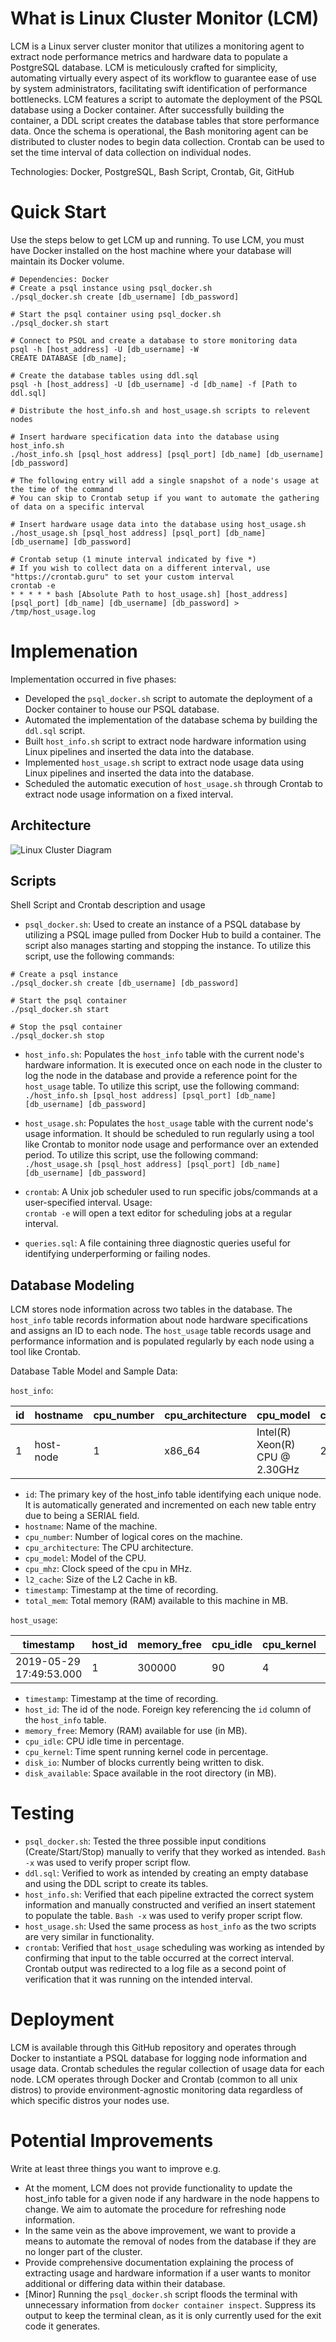 # What is Linux Cluster Monitor (LCM)
LCM is a Linux server cluster monitor that utilizes a monitoring agent to extract node performance metrics and hardware data to populate a PostgreSQL database. LCM is meticulously crafted for simplicity, automating virtually every aspect of its workflow to guarantee ease of use by system administrators, facilitating swift identification of performance bottlenecks. LCM features a script to automate the deployment of the PSQL database using a Docker container. After successfully building the container, a DDL script creates the database tables that store performance data. Once the schema is operational, the Bash monitoring agent can be distributed to cluster nodes to begin data collection. Crontab can be used to set the time interval of data collection on individual nodes. 

Technologies: Docker, PostgreSQL, Bash Script, Crontab, Git, GitHub

# Quick Start
Use the steps below to get LCM up and running. To use LCM, you must have Docker installed on the host machine where your database will maintain its Docker volume.
```
# Dependencies: Docker
# Create a psql instance using psql_docker.sh
./psql_docker.sh create [db_username] [db_password]

# Start the psql container using psql_docker.sh
./psql_docker.sh start

# Connect to PSQL and create a database to store monitoring data
psql -h [host_address] -U [db_username] -W
CREATE DATABASE [db_name];

# Create the database tables using ddl.sql
psql -h [host_address] -U [db_username] -d [db_name] -f [Path to ddl.sql]

# Distribute the host_info.sh and host_usage.sh scripts to relevent nodes

# Insert hardware specification data into the database using host_info.sh
./host_info.sh [psql_host address] [psql_port] [db_name] [db_username] [db_password]

# The following entry will add a single snapshot of a node's usage at the time of the command 
# You can skip to Crontab setup if you want to automate the gathering of data on a specific interval

# Insert hardware usage data into the database using host_usage.sh
./host_usage.sh [psql_host address] [psql_port] [db_name] [db_username] [db_password]

# Crontab setup (1 minute interval indicated by five *)
# If you wish to collect data on a different interval, use "https://crontab.guru" to set your custom interval
crontab -e
* * * * * bash [Absolute Path to host_usage.sh] [host_address] [psql_port] [db_name] [db_username] [db_password] > /tmp/host_usage.log

```

# Implemenation
Implementation occurred in five phases:
- Developed the `psql_docker.sh` script to automate the deployment of a Docker container to house our PSQL database.
- Automated the implementation of the database schema by building the `ddl.sql` script.
- Built `host_info.sh` script to extract node hardware information using Linux pipelines and inserted the data into the database.
- Implemented `host_usage.sh` script to extract node usage data using Linux pipelines and inserted the data into the database.
- Scheduled the automatic execution of `host_usage.sh` through Crontab to extract node usage information on a fixed interval.

## Architecture
![Linux Cluster Diagram](./assets/cluster_diagram.png)

## Scripts
Shell Script and Crontab description and usage
- `psql_docker.sh`: Used to create an instance of a PSQL database by utilizing a PSQL image pulled from Docker Hub to build a container. The script also manages starting and stopping the instance. To utilize this script, use the following commands:
```
# Create a psql instance
./psql_docker.sh create [db_username] [db_password]

# Start the psql container
./psql_docker.sh start

# Stop the psql container
./psql_docker.sh stop
```
- `host_info.sh`: Populates the `host_info` table with the current node's hardware information. It is executed once on each node in the cluster to log the node in the database and provide a reference point for the `host_usage` table. To utilize this script, use the following command: \
`./host_info.sh [psql_host address] [psql_port] [db_name] [db_username] [db_password]`

- `host_usage.sh`: Populates the `host_usage` table with the current node's usage information. It should be scheduled to run regularly using a tool like Crontab to monitor node usage and performance over an extended period. To utilize this script, use the following command: \
`./host_usage.sh [psql_host address] [psql_port] [db_name] [db_username] [db_password]`

- `crontab`: A Unix job scheduler used to run specific jobs/commands at a user-specified interval. Usage: \
`crontab -e` will open a text editor for scheduling jobs at a regular interval.
- `queries.sql`: A file containing three diagnostic queries useful for identifying underperforming or failing nodes.

## Database Modeling
LCM stores node information across two tables in the database. The `host_info` table records information about node hardware specifications and assigns an ID to each node. The `host_usage` table records usage and performance information and is populated regularly by each node using a tool like Crontab. 

Database Table Model and Sample Data:

`host_info`:

| id | hostname  | cpu_number | cpu_architecture | cpu_model                      | cpu_mhz | l2_cache | timestamp               | total_mem |
|----|-----------|------------|------------------|--------------------------------|---------|----------|-------------------------|-----------|
| 1  | host-node | 1          | x86_64           | Intel(R) Xeon(R) CPU @ 2.30GHz | 2300    | 256      | 2019-05-29 17:49:53.000 | 601324    |

- `id`: The primary key of the host_info table identifying each unique node. It is automatically generated and incremented on each new table entry due to being a SERIAL field.
- `hostname`: Name of the machine.
- `cpu_number`: Number of logical cores on the machine.
- `cpu_architecture`: The CPU architecture.
- `cpu_model`: Model of the CPU.
- `cpu_mhz`: Clock speed of the cpu in MHz.
- `l2_cache`: Size of the L2 Cache in kB.
- `timestamp`: Timestamp at the time of recording.
- `total_mem`: Total memory (RAM) available to this machine in MB.

`host_usage`:

| timestamp               | host_id | memory_free | cpu_idle | cpu_kernel | disk_io | disk_available |
|-------------------------|---------|-------------|----------|------------|---------|----------------|
| 2019-05-29 17:49:53.000 | 1       | 300000      | 90       | 4          | 2       | 3              |

- `timestamp`: Timestamp at the time of recording.
- `host_id`: The id of the node. Foreign key referencing the `id` column of the `host_info` table.
- `memory_free`: Memory (RAM) available for use (in MB).
- `cpu_idle`: CPU idle time in percentage.
- `cpu_kernel`: Time spent running kernel code in percentage.
- `disk_io`: Number of blocks currently being written to disk.
- `disk_available`: Space available in the root directory (in MB).

# Testing
- `psql_docker.sh`: Tested the three possible input conditions (Create/Start/Stop) manually to verify that they worked as intended. `Bash -x` was used to verify proper script flow.
- `ddl.sql`: Verified to work as intended by creating an empty database and using the DDL script to create its tables.
- `host_info.sh`: Verified that each pipeline extracted the correct system information and manually constructed and verified an insert statement to populate the table. `Bash -x` was used to verify proper script flow.
- `host_usage.sh`: Used the same process as `host_info` as the two scripts are very similar in functionality.
- `crontab`: Verified that `host_usage` scheduling was working as intended by confirming that input to the table occurred at the correct interval. Crontab output was redirected to a log file as a second point of verification that it was running on the intended interval.

# Deployment
LCM is available through this GitHub repository and operates through Docker to instantiate a PSQL database for logging node information and usage data. Crontab schedules the regular collection of usage data for each node. LCM operates through Docker and Crontab (common to all unix distros) to provide environment-agnostic monitoring data regardless of which specific distros your nodes use.

# Potential Improvements
Write at least three things you want to improve 
e.g. 
- At the moment, LCM does not provide functionality to update the host_info table for a given node if any hardware in the node happens to change. We aim to automate the procedure for refreshing node information. 
- In the same vein as the above improvement, we want to provide a means to automate the removal of nodes from the database if they are no longer part of the cluster.
- Provide comprehensive documentation explaining the process of extracting usage and hardware information if a user wants to monitor additional or differing data within their database.
- [Minor] Running the `psql_docker.sh` script floods the terminal with unnecessary information from `docker container inspect`. Suppress its output to keep the terminal clean, as it is only currently used for the exit code it generates.
